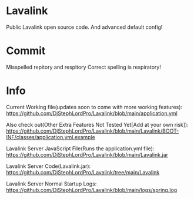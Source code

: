 # Lavalink
 Public Lavalink open source code. And advanced default config!

# Commit
Misspelled repitory and respitory
Correct spelling is respiratory!

# Info
Current Working file(updates soon to come with more working features):
https://github.com/DjStephLordPro/Lavalink/blob/main/application.yml

Also check out(Other Extra Features Not Tested Yet[Add at your own risk]): https://github.com/DjStephLordPro/Lavalink/blob/main/Lavalink/BOOT-INF/classes/application.yml.example

Lavalink Server JavaScript File(Runs the application.yml file):
https://github.com/DjStephLordPro/Lavalink/blob/main/Lavalink.jar

Lavalink Server Code(Lavalink.jar):
https://github.com/DjStephLordPro/Lavalink/tree/main/Lavalink

Lavalink Server Normal Startup Logs:
https://github.com/DjStephLordPro/Lavalink/blob/main/logs/spring.log